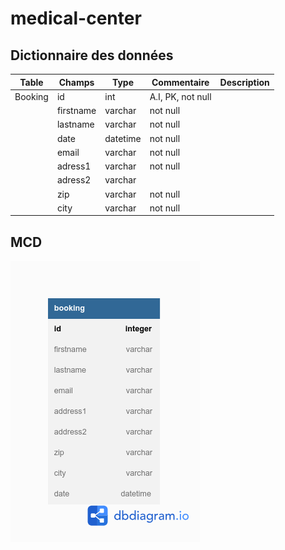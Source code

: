 # medical-center

## Dictionnaire des données

| Table   | Champs    | Type     | Commentaire       | Description |
|---------|-----------|----------|-------------------|-------------|
| Booking | id        | int      | A.I, PK, not null |             |
|         | firstname | varchar  | not null          |             |
|         | lastname  | varchar  | not null          |             |
|         | date      | datetime | not null          |             |
|         | email     | varchar  | not null          |             |
|         | adress1   | varchar  | not null          |             |
|         | adress2   | varchar  |                   |             |
|         | zip       | varchar  | not null          |             |
|         | city      | varchar  | not null          |             |

## MCD

![MCD](docs/bdd.png)